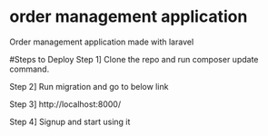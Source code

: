 # order management application 
 Order management application made with laravel 

#Steps to Deploy
Step 1] Clone the repo and run composer update command.

Step 2] Run migration and go to below link

Step 3] http://localhost:8000/

Step 4] Signup and start using it

